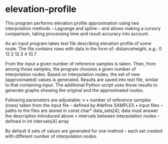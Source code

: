 # elevation-profile

This program performs elevation profile approximation using two interpolation methods – Lagrange and spline – and allows making a cursory comparison, taking processing time and result accuracy into account.

As an input program takes text file describing elevation profile of some route. The file contains rows with data in the form of: distance<space>height, e.g.:
0 12
2 12.3
4 10.7

From the input a given number of reference samples is taken. Then, from among those samples, the program chooses a given number of interpolation nodes. Based on interpolation nodes, the set of new (approximated) values is generated.
Results are saved into text file, similar to that containing input. The additional Python script uses those results to generate graphs showing the original and the approximated routes.
  
Following parameters are adjustable:
  v
  •	number of reference samples (rows) taken from the input file – defined by #define SAMPLES
  •	input files – paths to the files are stored in const char* data_sets[4]; data must answer the description introduced above
  •	intervals between interpolation nodes – defined in int intervals[4] array
  
By default 4 sets of values are generated for one method – each set created with different number of interpolation nodes.
